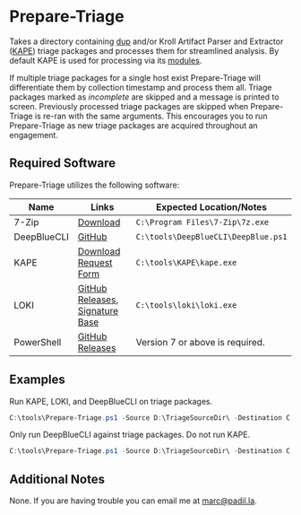 # Prepare-Triage

Takes a directory containing [dup](https://tzworks.net/prototype_page.php?proto_id=37) and/or Kroll Artifact Parser and Extractor ([KAPE](https://www.kroll.com/en/services/cyber-risk/investigate-and-respond/kroll-artifact-parser-extractor-kape)) triage packages and processes them for streamlined analysis. By default KAPE is used for processing via its [modules](https://ericzimmerman.github.io/KapeDocs/#!Pages\2.2-Modules.md).

If multiple triage packages for a single host exist Prepare-Triage will differentiate them by collection timestamp and process them all. Triage packages marked as *incomplete* are skipped and a message is printed to screen. Previously processed triage packages are skipped when Prepare-Triage is re-ran with the same arguments. This encourages you to run Prepare-Triage as new triage packages are acquired throughout an engagement.

## Required Software

Prepare-Triage utilizes the following software:

|Name|Links|Expected Location/Notes|
|----|----|----|
|7-Zip|[Download](https://www.7-zip.org/download.html)|`C:\Program Files\7-Zip\7z.exe`|
|DeepBlueCLI|[GitHub](https://github.com/sans-blue-team/DeepBlueCLI)|`C:\tools\DeepBlueCLI\DeepBlue.ps1`|
|KAPE|[Download Request Form](https://www.kroll.com/en/services/cyber-risk/investigate-and-respond/kroll-artifact-parser-extractor-kape)|`C:\tools\KAPE\kape.exe`|
|LOKI|[GitHub Releases](https://github.com/Neo23x0/Loki/releases), [Signature Base](https://github.com/Neo23x0/signature-base)|`C:\tools\loki\loki.exe`|
|PowerShell|[GitHub Releases](https://github.com/PowerShell/powershell/releases)|Version 7 or above is required.|

## Examples

Run KAPE, LOKI, and DeepBlueCLI on triage packages.

```PowerShell
C:\tools\Prepare-Triage.ps1 -Source D:\TriageSourceDir\ -Destination C:\OutputDir\ -Scans Loki,DeepBlueCLI
```

Only run DeepBlueCLI against triage packages. Do not run KAPE.

```PowerShell
C:\tools\Prepare-Triage.ps1 -Source D:\TriageSourceDir\ -Destination C:\OutputDir\ -Scans DeepBlueCLI -NoKape
```

## Additional Notes

None. If you are having trouble you can email me at [marc@padil.la](mailto:marc@padil.la).
